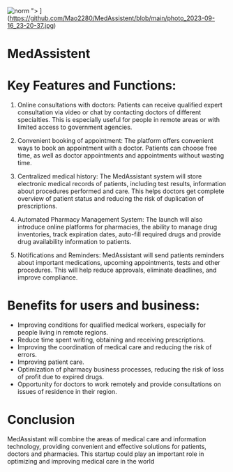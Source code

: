 ![norm](https://github.com/Mao2280/MedAssistent/assets/144929630/2f8b0eb0-b155-46b9-b007-871b3979eae6)
"> </picture>](https://github.com/Mao2280/MedAssistent/blob/main/photo_2023-09-16_23-20-37.jpg)

# MedAssistent

# Key Features and Functions:
1. Online consultations with doctors: Patients can receive qualified expert consultation via video or chat by contacting doctors of different specialties. This is especially useful for people in remote areas or with limited access to government agencies.

2. Convenient booking of appointment: The platform offers convenient ways to book an appointment with a doctor. Patients can choose free time, as well as doctor appointments and appointments without wasting time.

3. Centralized medical history: The MedAssistant system will store electronic medical records of patients, including test results, information about procedures performed and care. This helps doctors get complete
overview of patient status and reducing the risk of duplication of prescriptions.

4. Automated Pharmacy Management System: The launch will also introduce online platforms for pharmacies, the ability to manage drug inventories, track expiration dates, auto-fill required drugs and provide drug availability information to patients.

5. Notifications and Reminders: MedAssistant will send patients reminders about important medications, upcoming appointments, tests and other procedures. This will help reduce approvals, eliminate deadlines, and improve compliance.

# Benefits for users and business:
- Improving conditions for qualified medical workers, especially for people living in remote regions.
- Reduce time spent writing, obtaining and receiving prescriptions.
- Improving the coordination of medical care and reducing the risk of errors.
- Improving patient care.
- Optimization of pharmacy business processes, reducing the risk of loss of profit due to expired drugs.
- Opportunity for doctors to work remotely and provide consultations on issues of residence in their region.

# Conclusion
MedAssistant will combine the areas of medical care and information technology, providing convenient and effective solutions for patients, doctors and pharmacies. This startup could play an important role in optimizing and improving medical care in the world
